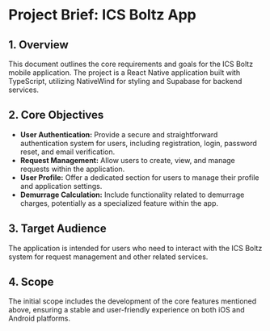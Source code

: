 # Project Brief: ICS Boltz App

## 1. Overview

This document outlines the core requirements and goals for the ICS Boltz mobile application. The project is a React Native application built with TypeScript, utilizing NativeWind for styling and Supabase for backend services.

## 2. Core Objectives

- **User Authentication:** Provide a secure and straightforward authentication system for users, including registration, login, password reset, and email verification.
- **Request Management:** Allow users to create, view, and manage requests within the application.
- **User Profile:** Offer a dedicated section for users to manage their profile and application settings.
- **Demurrage Calculation:** Include functionality related to demurrage charges, potentially as a specialized feature within the app.

## 3. Target Audience

The application is intended for users who need to interact with the ICS Boltz system for request management and other related services.

## 4. Scope

The initial scope includes the development of the core features mentioned above, ensuring a stable and user-friendly experience on both iOS and Android platforms.
